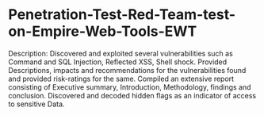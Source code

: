# Penetration-Test-Red-Team-test-on-Empire-Web-Tools-EWT

Description:
Discovered and exploited several vulnerabilities such as Command and SQL Injection, Reflected XSS, Shell shock.
Provided Descriptions, impacts and recommendations for the vulnerabilities found and provided risk-ratings for the same.
Compiled an extensive report consisting of Executive summary, Introduction, Methodology, findings and conclusion.
Discovered and decoded hidden flags as an indicator of access to sensitive Data.

